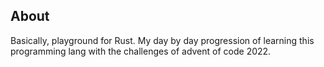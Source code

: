 ## About
Basically, playground for Rust. My day by day progression of learning this programming lang with the challenges of advent of code 2022.
